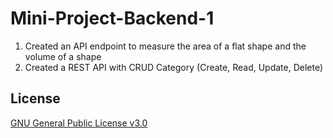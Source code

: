 # Mini-Project-Backend-1
1. Created an API endpoint to measure the area of ​​a flat shape and the volume of a shape
2. Created a REST API with CRUD Category (Create, Read, Update, Delete)

## License
[GNU General Public License v3.0](https://choosealicense.com/licenses/gpl-3.0/)
